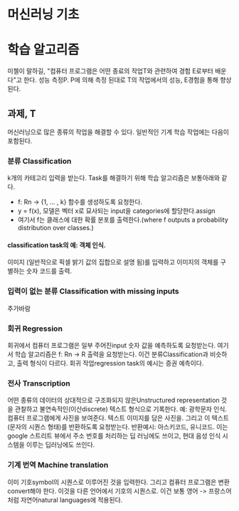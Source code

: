 # 머신러닝 기초

# 학습 알고리즘
미첼이 말하길, "컴퓨터 프로그램은 어떤 종료의 작업T와 관련하여 경험 E로부터 배운다"고 한다. 성능 측정P. P에 의해 측정 된대로 T의 작업에서의 성능, E경험을 통해 향상된다. 

## 과제, T
머신러닝으로 많은 종류의 작업을 해결할 수 있다. 일반적인 기계 학습 작업에는 다음이 포함된다.

### 분류 Classification
k개의 카테고리 입력을 받는다. Task를 해결하기 위해 학습 알고리즘은 보통아래와 같다. <br>

- f: Rn -> {1, ... , k} 함수를 생성하도록 요청한다.
- y = f(x), 모델은 벡터 x로 묘사되는 input을 categories에 할당한다.assign
- 여기서 f는 클래스에 대한 확률 분포를 출력한다.(where f outputs a probability distribution over classes.)

#### classification task의 예: 객체 인식.
이미지 (일반적으로 픽셀 밝기 값의 집합으로 설명 됨)를 입력하고 이미지의 객체를 구별하는 숫자 코드를 출력.

### 입력이 없는 분류 Classification with missing inputs
추가바람

### 회귀 Regression
회귀에서 컴퓨터 프로그램은 일부 주어진input 숫자 값을 예측하도록 요청받는다. 여기서 학습 알고리즘은 f: Rn -> R 출력을 요청받는다. 이건 분류Classification과 비슷하고, 출력 형식이 다르다. 회귀 작업regression task의 예시는 증권 예측이다.

### 전사 Transcription
어떤 종류의 데이터의 상대적으로 구조화되지 않은Unstructured representation 것을 관찰하고 불연속적인(이산discrete) 텍스트 형식으로 기록한다. 예: 광학문자 인식. 컴퓨터 프로그램에게 사진을 보여준다. 텍스트 이미지를 담은 사진을. 그리고 이 텍스트(문자의 시퀀스 형태)를 반환하도록 요청받는다. 반환예시: 아스키코드, 유니코드. 이는 google 스트리트 뷰에서 주소 번호를 처리하는 딥 러닝에도 쓰이고, 현대 음성 인식 시스템을 이루는 딥러닝에도 쓰인다.

### 기계 번역 Machine translation
이미 기호symbol의 시퀀스로 이루어진 것을 입력한다. 그리고 컴퓨터 프로그램은 변환convert해야 한다. 이것을 다른 언어에서 기호의 시퀀스로. 이건 보통 영어 -> 프랑스어처럼 자연어natural languages에 적용된다.

